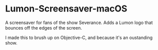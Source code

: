 # Lumon-Screensaver-macOS
A screensaver for fans of the show Severance. Adds a Lumon logo that bounces off the edges of the screen.

I made this to brush up on Objective-C, and because it's an oustanding show.
